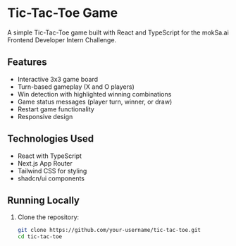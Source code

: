 # Tic-Tac-Toe Game

A simple Tic-Tac-Toe game built with React and TypeScript for the mokSa.ai Frontend Developer Intern Challenge.

## Features

- Interactive 3x3 game board
- Turn-based gameplay (X and O players)
- Win detection with highlighted winning combinations
- Game status messages (player turn, winner, or draw)
- Restart game functionality
- Responsive design

## Technologies Used

- React with TypeScript
- Next.js App Router
- Tailwind CSS for styling
- shadcn/ui components

## Running Locally

1. Clone the repository:
   ```bash
   git clone https://github.com/your-username/tic-tac-toe.git
   cd tic-tac-toe